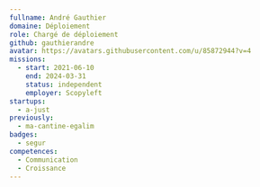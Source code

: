 ```yaml
---
fullname: André Gauthier
domaine: Déploiement
role: Chargé de déploiement
github: gauthierandre
avatar: https://avatars.githubusercontent.com/u/85872944?v=4
missions:
  - start: 2021-06-10
    end: 2024-03-31
    status: independent
    employer: Scopyleft
startups:
  - a-just
previously:
  - ma-cantine-egalim
badges:
  - segur
competences:
  - Communication
  - Croissance
---
```

